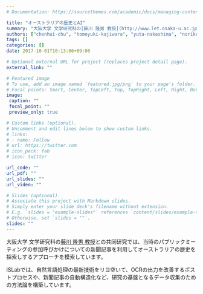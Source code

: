 ```yaml
---
# Documentation: https://sourcethemes.com/academic/docs/managing-content/

title: "オーストラリアの歴史とAI"
summary: "大阪大学 文学研究科の[藤川 隆男 教授](http://www.let.osaka-u.ac.jp/seiyousi/fujikawa.html)との共同研究では、当時のパブリックミーティングの参加呼びかけについての新聞記事を利用してオーストラリアの歴史を探索しするアプローチを模索しています。"
authors: ["chenhui-chu", "tomoyuki-kajiwara", "yuta-nakashima", "noriko-takemura", "hajime-nagahara"]
tags: []
categories: []
date: 2017-10-01T10:13:06+09:00

# Optional external URL for project (replaces project detail page).
external_link: ""

# Featured image
# To use, add an image named `featured.jpg/png` to your page's folder.
# Focal points: Smart, Center, TopLeft, Top, TopRight, Left, Right, BottomLeft, Bottom, BottomRight.
image:
 caption: ""
 focal_point: ""
 preview_only: true

# Custom links (optional).
# Uncomment and edit lines below to show custom links.
# links:
# - name: Follow
# url: https://twitter.com
# icon_pack: fab
# icon: twitter

url_code: ""
url_pdf: ""
url_slides: ""
url_video: ""

# Slides (optional).
# Associate this project with Markdown slides.
# Simply enter your slide deck's filename without extension.
# E.g. `slides = "example-slides"` references `content/slides/example-slides.md`.
# Otherwise, set `slides = ""`.
slides: ""
---
```

大阪大学 文学研究科の[藤川 隆男 教授](http://www.let.osaka-u.ac.jp/seiyousi/fujikawa.html)との共同研究では、当時のパブリックミーティングの参加呼びかけについての新聞記事を利用してオーストラリアの歴史を探索しするアプローチを模索しています。

ISLabでは、自然言語処理の最新技術をリヨ空いて、OCRの出力を改善するポストプロセスや、新聞記事の自動構造化など、研究の基盤となるデータ収集のための方法論を構築しています。
